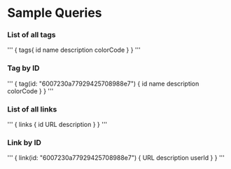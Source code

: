 # Sample Queries


### List of all tags
'''
{
  tags{
    id
    name
    description
    colorCode
  }
}
'''

### Tag by ID

'''
{
  tag(id: "6007230a77929425708988e7") {
    id
    name
    description
    colorCode
  }
}
'''

### List of all links
'''
{
  links {
    id
    URL
    description
  }
}
'''

### Link by ID
'''
{
  link(id: "6007230a77929425708988e7") {
    URL
    description
    userId
  }
}
'''



